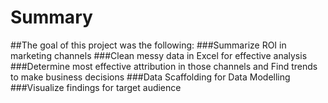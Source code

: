 # Summary

##The goal of this project was the following:
###Summarize ROI in marketing channels
###Clean messy data in Excel for effective analysis
###Determine most effective attribution in those channels and Find trends to make business decisions
###Data Scaffolding for Data Modelling
###Visualize findings for target audience
